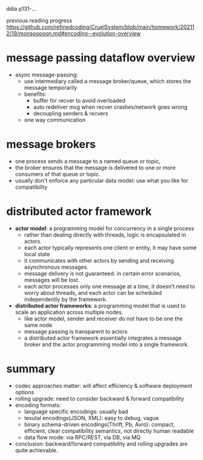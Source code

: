 ddia p131-...

previous reading progress
https://github.com/refinedcoding/CruelSystem/blob/main/homework/202112/19/monsooooon.md#encoding--evolution-overview


# message passing dataflow overview
- async message-passing: 
  - use intermediary called a message broker/queue, which stores the message temporarily
  - benefits:
    - buffer for recver to avoid overloaded
    - auto redeliver msg when recver crashes/network goes wrong
    - decoupling senders & recvers  
  - one way communication

# message brokers
- one process sends a message to a named queue or topic, 
- the broker ensures that the message is delivered to one or more consumers of that queue or topic.
- usually don't enforce any particular data model: use what you like for compatibility

# distributed actor framework
- __actor model__: a programming model for concurrency in a single process
  - rather than dealing directly with threads, logic is encapsulated in actors.
  - each actor typically represents one client or entity, it may have some local state
  - it communicates with other actors by sending and receiving asynchronous
messages.
  - message delivery is not guaranteed: in certain error scenarios, messages will be lost.
  - each actor processes only one message at a time, it doesn’t need to worry about threads, and each actor can be scheduled independently by the
framework.
- __distributed actor frameworks__: a programming model that is used to scale an application
across multiple nodes.
    - like actor model, sender and receiver do not have to be one the same node
    - message passing is transparent to actors
    - a distributed actor framework essentially integrates a message broker and the actor programming model into a single framework.

# summary
- codec approaches matter: will affect efficiency & software deployment options
- rolling upgrade: need to consider backward & forward compatibility
- encoding formats:
  - language specific encodings: usually bad
  - texutal encodings(JSON, XML): easy to debug, vague
  - binary schema-driven encodings(Thrift, Pb, Avro): compact, efficient, clear compatibility semantics, not directly human readable
  - data flow mode: via RPC/REST, via DB, via MQ
- conclusion: backward/forward compatibility and rolling upgrades are quite achievable.
